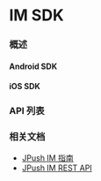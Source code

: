 # IM SDK

### 概述

#### Android SDK

#### iOS SDK






### API 列表






### 相关文档

+ [JPush IM 指南](../../guideline/jpush_im_guide/)
+ [JPush IM REST API](../../server/rest_api_im/)

